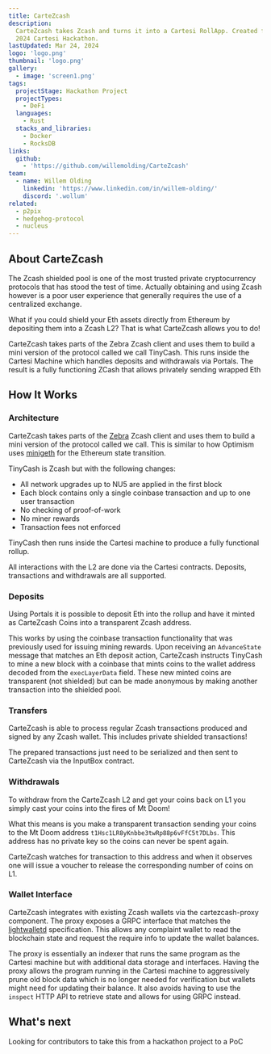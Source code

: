 ```yaml
---
title: CarteZcash
description:
  CarteZcash takes Zcash and turns it into a Cartesi RollApp. Created for the
  2024 Cartesi Hackathon.
lastUpdated: Mar 24, 2024
logo: 'logo.png'
thumbnail: 'logo.png'
gallery:
  - image: 'screen1.png'
tags:
  projectStage: Hackathon Project
  projectTypes:
    - DeFi
  languages:
    - Rust
  stacks_and_libraries:
    - Docker
    - RocksDB
links:
  github:
    - 'https://github.com/willemolding/CarteZcash'
team:
  - name: Willem Olding
    linkedin: 'https://www.linkedin.com/in/willem-olding/'
    discord: '.wollum'
related:
  - p2pix
  - hedgehog-protocol
  - nucleus
---
```


## About CarteZcash

The Zcash shielded pool is one of the most trusted private cryptocurrency
protocols that has stood the test of time. Actually obtaining and using Zcash
however is a poor user experience that generally requires the use of a
centralized exchange.

What if you could shield your Eth assets directly from Ethereum by depositing
them into a Zcash L2? That is what CarteZcash allows you to do!

CarteZcash takes parts of the Zebra Zcash client and uses them to build a mini
version of the protocol called we call TinyCash. This runs inside the Cartesi
Machine which handles deposits and withdrawals via Portals. The result is a
fully functioning ZCash that allows privately sending wrapped Eth

## How It Works

### Architecture

CarteZcash takes parts of the [Zebra](https://github.com/ZcashFoundation/zebra)
Zcash client and uses them to build a mini version of the protocol called we
call. This is similar to how Optimism uses
[minigeth](https://github.com/ethereum-optimism/minigeth) for the Ethereum state
transition.

TinyCash is Zcash but with the following changes:

- All network upgrades up to NU5 are applied in the first block
- Each block contains only a single coinbase transaction and up to one user
  transaction
- No checking of proof-of-work
- No miner rewards
- Transaction fees not enforced

TinyCash then runs inside the Cartesi machine to produce a fully functional
rollup.

All interactions with the L2 are done via the Cartesi contracts. Deposits,
transactions and withdrawals are all supported.

### Deposits

Using Portals it is possible to deposit Eth into the rollup and have it minted
as CarteZcash Coins into a transparent Zcash address.

This works by using the coinbase transaction functionality that was previously
used for issuing mining rewards. Upon receiving an `AdvanceState` message that
matches an Eth deposit action, CarteZcash instructs TinyCash to mine a new block
with a coinbase that mints coins to the wallet address decoded from the
`execLayerData` field. These new minted coins are transparent (not shielded) but
can be made anonymous by making another transaction into the shielded pool.

### Transfers

CarteZcash is able to process regular Zcash transactions produced and signed by
any Zcash wallet. This includes private shielded transactions!

The prepared transactions just need to be serialized and then sent to CarteZcash
via the InputBox contract.

### Withdrawals

To withdraw from the CarteZcash L2 and get your coins back on L1 you simply cast
your coins into the fires of Mt Doom!

What this means is you make a transparent transaction sending your coins to the
Mt Doom address `t1Hsc1LR8yKnbbe3twRp88p6vFfC5t7DLbs`. This address has no
private key so the coins can never be spent again.

CarteZcash watches for transaction to this address and when it observes one will
issue a voucher to release the corresponding number of coins on L1.

### Wallet Interface

CarteZcash integrates with existing Zcash wallets via the cartezcash-proxy
component. The proxy exposes a GRPC interface that matches the
[lightwalletd](https://zcash.readthedocs.io/en/latest/rtd_pages/lightclient_support.html)
specification. This allows any complaint wallet to read the blockchain state and
request the require info to update the wallet balances.

The proxy is essentially an indexer that runs the same program as the Cartesi
machine but with additional data storage and interfaces. Having the proxy allows
the program running in the Cartesi machine to aggressively prune old block data
which is no longer needed for verification but wallets might need for updating
their balance. It also avoids having to use the `inspect` HTTP API to retrieve
state and allows for using GRPC instead.

## What's next

Looking for contributors to take this from a hackathon project to a PoC
